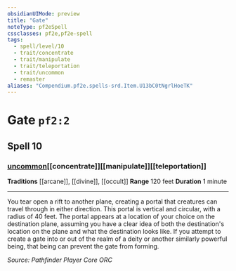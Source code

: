 ```yaml
---
obsidianUIMode: preview
title: "Gate"
noteType: pf2eSpell
cssclasses: pf2e,pf2e-spell
tags:
  - spell/level/10
  - trait/concentrate
  - trait/manipulate
  - trait/teleportation
  - trait/uncommon
  - remaster
aliases: "Compendium.pf2e.spells-srd.Item.U13bC0tNgrlHoeTK" 
---
```

# Gate  `pf2:2`  
## Spell 10
### [uncommon](uncommon "Uncommon Rarity Trait")[[concentrate]][[manipulate]][[teleportation]]
**Traditions** [[arcane]], [[divine]], [[occult]]
**Range** 120 feet
**Duration** 1 minute
* * * 
You tear open a rift to another plane, creating a portal that creatures can travel through in either direction. This portal is vertical and circular, with a radius of 40 feet. The portal appears at a location of your choice on the destination plane, assuming you have a clear idea of both the destination's location on the plane and what the destination looks like. If you attempt to create a gate into or out of the realm of a deity or another similarly powerful being, that being can prevent the gate from forming.

*Source: Pathfinder Player Core*
*ORC*